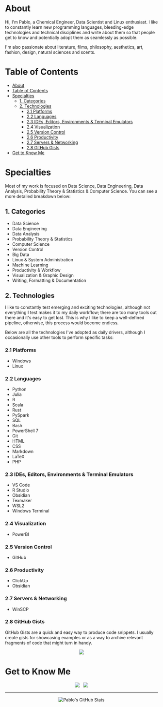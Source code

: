 # About
Hi, I'm Pablo, a Chemical Engineer, Data Scientist and Linux enthusiast. I like to constantly learn new programming languages, bleeding-edge technologies and technical disciplines and write about them so that people get to know and potentially adopt them as seamlessly as possible.

I'm also passionate about literature, films, philosophy, aesthetics, art, fashion, design, natural sciences and scents.

# Table of Contents
- [About](#about)
- [Table of Contents](#table-of-contents)
- [Specialties](#specialties)
  - [1. Categories](#1-categories)
  - [2. Technologies](#2-technologies)
    - [2.1 Platforms](#21-platforms)
    - [2.2 Languages](#22-languages)
    - [2.3 IDEs, Editors, Environments \& Terminal Emulators](#23-ides-editors-environments--terminal-emulators)
    - [2.4 Visualization](#24-visualization)
    - [2.5 Version Control](#25-version-control)
    - [2.6 Productivity](#26-productivity)
    - [2.7 Servers \& Networking](#27-servers--networking)
    - [2.8 GitHub Gists](#28-github-gists)
- [Get to Know Me](#get-to-know-me)

# Specialties
Most of my work is focused on Data Science, Data Engineering, Data Analysis, Probability Theory & Statistics & Computer Science. You can see a more detailed breakdown below:

## 1. Categories

- Data Science
- Data Engineering
- Data Analysis
- Probability Theory & Statistics
- Computer Science
- Version Control
- Big Data
- Linux & System Administration
- Machine Learning
- Productivity & Workflow
- Visualization & Graphic Design
- Writing, Formatting & Documentation

## 2. Technologies
I like to constantly test emerging and exciting technologies, although not everything I test makes it to my daily workflow; there are too many tools out there and it's easy to get lost. This is why I like to keep a well-defined pipeline, otherwise, this process would become endless.

Below are all the technologies I've adopted as daily drivers, although I occasionally use other tools to perform specific tasks:

### 2.1 Platforms
- Windows
- Linux

### 2.2 Languages
- Python
- Julia
- R
- Scala
- Rust
- PySpark
- SQL
- Bash
- PowerShell 7
- Git
- HTML
- CSS
- Markdown
- LaTeX
- PHP

### 2.3 IDEs, Editors, Environments & Terminal Emulators
- VS Code
- R Studio
- Obsidian
- Texmaker
- WSL2
- Windows Terminal

### 2.4 Visualization
- PowerBI

### 2.5 Version Control
- GitHub

### 2.6 Productivity
- ClickUp
- Obsidian

### 2.7 Servers & Networking
- WinSCP

### 2.8 GitHub Gists
GitHub Gists are a quick and easy way to produce code snippets. I usually create gists for showcasing examples or as a way to archive relevant fragments of code that might turn in handy. 

<div id="images">
	<p style="text-align:center;">
    <a href="https://gist.github.com/pabloagn">
    <img src="https://img.shields.io/badge/GitHub%20Gists-f2f2f2?style=for-the-badge"/></a>
</div>

# Get to Know Me

<div id="images">
	<p style="text-align:center;">
    <a href="https://pabloagn.com/about">
    <img src="https://img.shields.io/badge/About-f2f2f2?style=for-the-badge"/></a>&nbsp&nbsp
    <a href="https://pabloagn.com/contact">
    <img src="https://img.shields.io/badge/Contact-f2f2f2?style=for-the-badge"/></a>
</div>

---

<p align="center">

  <!-- <// Option 1: Minimalist Dark Theme (Example: Gruvbox Dark) //> -->
  <!-- <img src="https://github-readme-stats.vercel.app/api?username=pabloagn&show_icons=true&theme=gruvbox_dark&hide_border=true&count_private=true&include_all_commits=true" alt="Pablo's GitHub Stats" /> -->

  <!-- <// Option 2: Transparent Background (Adapts to GitHub's theme) //> -->
  <img src="https://github-readme-stats.vercel.app/api?username=pabloagn&show_icons=true&theme=transparent&hide_border=true&count_private=true&include_all_commits=true" alt="Pablo's GitHub Stats" />

  <!-- <// Option 3: Minimalist Light Theme (Example: Radical) - Might clash with Dark Mode //> -->
  <!-- <img src="https://github-readme-stats.vercel.app/api?username=pabloagn&show_icons=true&theme=radical&hide_border=true&count_private=true&include_all_commits=true" alt="Pablo's GitHub Stats" /> -->

  <!-- <// Option 4: Top Languages Only (More Minimal) //> -->
  <!-- <img src="https://github-readme-stats.vercel.app/api/top-langs/?username=pabloagn&layout=compact&theme=gruvbox_dark&hide_border=true&langs_count=8" alt="Top Languages" /> -->
</p>